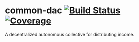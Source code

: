 # common-dac [![Build Status](https://travis-ci.org/common-theory/common-dac.svg?branch=master)](https://travis-ci.org/common-theory/common-dac) [![Coverage](https://coverage.commontheory.io/badge.svg)](https://coverage.commontheory.io)

A decentralized autonomous collective for distributing income.
